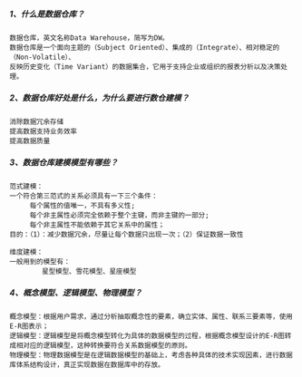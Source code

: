 
##### 1、什么是数据仓库？
    数据仓库，英文名称Data Warehouse，简写为DW。
    数据仓库是一个面向主题的（Subject Oriented）、集成的（Integrate）、相对稳定的（Non-Volatile）、
    反映历史变化（Time Variant）的数据集合，它用于支持企业或组织的报表分析以及决策处理。

##### 2、数据仓库好处是什么，为什么要进行数仓建模？
    消除数据冗余存储
    提高数据支持业务效率
    提高数据质量

##### 3、数据仓库建模模型有哪些？
    范式建模：
    一个符合第三范式的关系必须具有一下三个条件：
         每个属性的值唯一，不具有多义性;
         每个非主属性必须完全依赖于整个主键，而非主键的一部分;
         每个非主属性不能依赖于其它关系中的属性；   
    目的：（1）：减少数据冗余，尽量让每个数据只出现一次；（2）保证数据一致性
         
    维度建模：
    一般用到的模型有：
            星型模型、雪花模型、星座模型

##### 4、概念模型、逻辑模型、物理模型？
    概念模型：根据用户需求，通过分析抽取概念性的要素，确立实体、属性、联系三要素等，使用E-R图表示；
    逻辑模型：逻辑模型是将概念模型转化为具体的数据模型的过程，根据概念模型设计的E-R图转成相对应的逻辑模型，这种转换要符合关系数据模型的原则。
    物理模型：物理数据模型是在逻辑数据模型的基础上，考虑各种具体的技术实现因素，进行数据库体系结构设计，真正实现数据在数据库中的存放。
